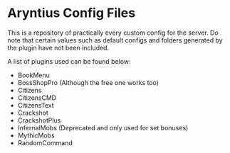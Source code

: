 # Aryntius Config Files
This is a repository of practically every custom config for the server.
Do note that certain values such as default configs and folders generated by the plugin have not been included.

A list of plugins used can be found below:
- BookMenu
- BossShopPro (Although the free one works too)
- Citizens
- CitizensCMD
- CitizensText
- Crackshot
- CrackshotPlus
- InfernalMobs (Deprecated and only used for set bonuses)
- MythicMobs
- RandomCommand
